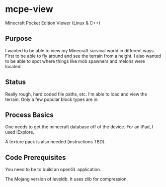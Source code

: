 # mcpe-view
Minecraft Pocket Edition Viewer (Linux &amp; C++)

## Purpose

I wanted to be able to view my Minecraft survival world in different
ways.  First to be able to fly around and see the terrain from a
height.  I also wanted to be able to spot where things like mob
spawners and melons were located.

## Status

Really rough, hard coded file paths, etc.  I'm able to load and view
the terrain.  Only a few popular block types are in.

## Process Basics

One needs to get the minecraft database off of the device.  For an iPad, I used iExplore.

A texture pack is also needed (instructions TBD).

## Code Prerequisites

You need to be to build an openGL application.

The Mojang version of leveldb.  It uses zlib for compression.

